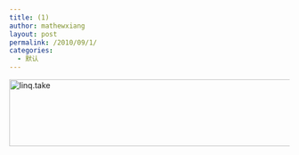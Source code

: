 ```yaml
---
title: (1)
author: mathewxiang
layout: post
permalink: /2010/09/1/
categories:
  - 默认
---
```

[<img style="border-bottom: 0px; border-left: 0px; display: inline; border-top: 0px; border-right: 0px" title="linq.take" border="0" alt="linq.take" src="http://images.cnblogs.com/cnblogs_com/mathewxiang/WindowsLiveWriter/1_D87B/linq.take_thumb.png" width="685" height="120" />][1]

 [1]: http://images.cnblogs.com/cnblogs_com/mathewxiang/WindowsLiveWriter/1_D87B/linq.take_2.png